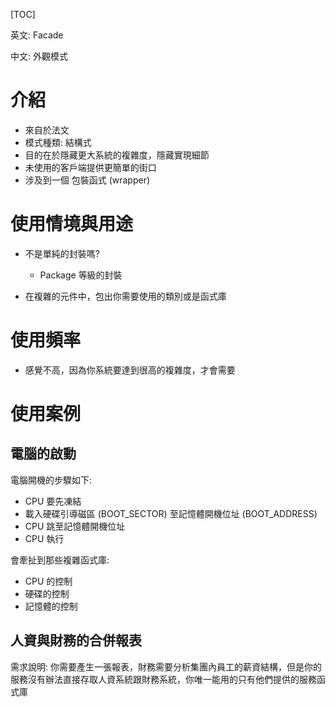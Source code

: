 [TOC]

英文: Facade

中文: 外觀模式



# 介紹

- 來自於法文
- 模式種類: 結構式
- 目的在於隱藏更大系統的複雜度，隱藏實現細節
- 未使用的客戶端提供更簡單的街口
- 涉及到一個 包裝函式 (wrapper)



# 使用情境與用途

- 不是單純的封裝嗎?
  - Package 等級的封裝

- 在複雜的元件中，包出你需要使用的類別或是函式庫





# 使用頻率

- 感覺不高，因為你系統要達到很高的複雜度，才會需要



# 使用案例 

## 電腦的啟動

電腦開機的步驟如下:

- CPU 要先凍結
- 載入硬碟引導磁區 (BOOT_SECTOR) 至記憶體開機位址 (BOOT_ADDRESS)
- CPU 跳至記憶體開機位址
- CPU 執行

會牽扯到那些複雜函式庫:

- CPU 的控制
- 硬碟的控制
- 記憶體的控制















## 人資與財務的合併報表

需求說明: 你需要產生一張報表，財務需要分析集團內員工的薪資結構，但是你的服務沒有辦法直接存取人資系統跟財務系統，你唯一能用的只有他們提供的服務函式庫



## 
